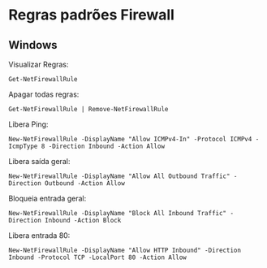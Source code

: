# Regras padrões Firewall

## Windows

Visualizar Regras:
```
Get-NetFirewallRule
```
Apagar todas regras:
```
Get-NetFirewallRule | Remove-NetFirewallRule
```
Libera Ping:
```
New-NetFirewallRule -DisplayName "Allow ICMPv4-In" -Protocol ICMPv4 -IcmpType 8 -Direction Inbound -Action Allow
```
Libera saída geral:
```
New-NetFirewallRule -DisplayName "Allow All Outbound Traffic" -Direction Outbound -Action Allow
```
Bloqueia entrada geral:
```
New-NetFirewallRule -DisplayName "Block All Inbound Traffic" -Direction Inbound -Action Block
```
Libera entrada 80:
```
New-NetFirewallRule -DisplayName "Allow HTTP Inbound" -Direction Inbound -Protocol TCP -LocalPort 80 -Action Allow
```

